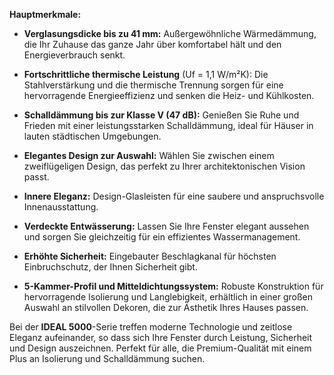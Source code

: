 **Hauptmerkmale:**

- **Verglasungsdicke bis zu 41 mm:** Außergewöhnliche Wärmedämmung, die Ihr Zuhause das ganze Jahr über komfortabel hält und den Energieverbrauch senkt.

- **Fortschrittliche thermische Leistung** (Uf = 1,1 W/m²K): Die Stahlverstärkung und die thermische Trennung sorgen für eine hervorragende Energieeffizienz und senken die Heiz- und Kühlkosten.

- **Schalldämmung bis zur Klasse V (47 dB):** Genießen Sie Ruhe und Frieden mit einer leistungsstarken Schalldämmung, ideal für Häuser in lauten städtischen Umgebungen.

- **Elegantes Design zur Auswahl:** Wählen Sie zwischen einem zweiflügeligen Design, das perfekt zu Ihrer architektonischen Vision passt.

- **Innere Eleganz:** Design-Glasleisten für eine saubere und anspruchsvolle Innenausstattung.

- **Verdeckte Entwässerung:** Lassen Sie Ihre Fenster elegant aussehen und sorgen Sie gleichzeitig für ein effizientes Wassermanagement.

- **Erhöhte Sicherheit:** Eingebauter Beschlagkanal für höchsten Einbruchschutz, der Ihnen Sicherheit gibt.

- **5-Kammer-Profil und Mitteldichtungssystem:** Robuste Konstruktion für hervorragende Isolierung und Langlebigkeit, erhältlich in einer großen Auswahl an stilvollen Dekoren, die zur Ästhetik Ihres Hauses passen.

Bei der **IDEAL 5000**-Serie treffen moderne Technologie und zeitlose Eleganz aufeinander, so dass sich Ihre Fenster durch Leistung, Sicherheit und Design auszeichnen. Perfekt für alle, die Premium-Qualität mit einem Plus an Isolierung und Schalldämmung suchen.